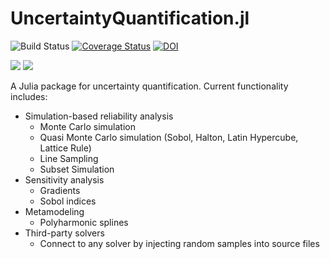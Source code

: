 UncertaintyQuantification.jl
============================

![Build Status](https://github.com/friesischscott/UncertaintyQuantification.jl/workflows/CI/badge.svg)
[![Coverage Status](https://codecov.io/gh/FriesischScott/UncertaintyQuantification.jl/branch/master/graph/badge.svg?token=LfslMAoWvA)](https://codecov.io/gh/FriesischScott/UncertaintyQuantification.jl)
[![DOI](https://zenodo.org/badge/DOI/10.5281/zenodo.3993816.svg)](https://doi.org/10.5281/zenodo.3993816)

[![](https://img.shields.io/badge/docs-stable-blue.svg)](https://friesischscott.github.io/UncertaintyQuantification.jl/stable)
[![](https://img.shields.io/badge/docs-dev-blue.svg)](https://friesischscott.github.io/UncertaintyQuantification.jl/dev)

A Julia package for uncertainty quantification. Current functionality includes:

 * Simulation-based reliability analysis
   * Monte Carlo simulation
   * Quasi Monte Carlo simulation (Sobol, Halton, Latin Hypercube, Lattice Rule)
   * Line Sampling
   * Subset Simulation
 * Sensitivity analysis
   * Gradients
   * Sobol indices
 * Metamodeling
   * Polyharmonic splines
 * Third-party solvers
   * Connect to any solver by injecting random samples into source files
